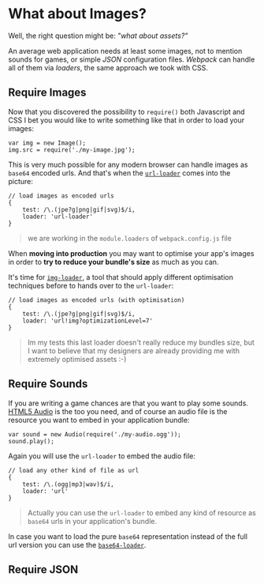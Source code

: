 # What about Images?

Well, the right question might be: _"what about assets?"_ 

An average web application needs at least some images, not to mention sounds for games, or simple _JSON_ configuration files. _Webpack_ can handle all of them via _loaders_, the same approach we took with CSS.

## Require Images

Now that you discovered the possibility to `require()` both Javascript and CSS I bet you would like to write something like that in order to load your images:

	var img = new Image();
	img.src = require('./my-image.jpg');
	
This is very much possible for any modern browser can handle images as `base64` encoded urls. And that's when the [`url-loader`](https://github.com/webpack/url-loader) comes into the picture:

	// load images as encoded urls
    {
        test: /\.(jpe?g|png|gif|svg)$/i,
        loader: 'url-loader'
    }    

> we are working in the `module.loaders` of `webpack.config.js` file

When **moving into production** you may want to optimise your app's images in order to **try to reduce your bundle's size** as much as you can. 

It's time for [`img-loader`](https://github.com/thetalecrafter/img-loader), a tool that should apply different optimisation techniques before to hands over to the `url-loader`:

	// load images as encoded urls (with optimisation)
    {
        test: /\.(jpe?g|png|gif|svg)$/i,
        loader: 'url!img?optimizationLevel=7'
    }
    
> Im my tests this last loader doesn't really reduce my bundles size, but I want to
> believe that my designers are already providing me with extremely optimised 
> assets :-)
    
## Require Sounds

If you are writing a game chances are that you want to play some sounds. [HTML5 Audio](https://developer.mozilla.org/en-US/docs/Web/HTML/Element/audio) is the too you need, and of course an audio file is the resource you want to embed in your application bundle:

	var sound = new Audio(require('./my-audio.ogg'));
	sound.play();
	
Again you will use the `url-loader` to embed the audio file:

	// load any other kind of file as url
    {
        test: /\.(ogg|mp3|wav)$/i,
        loader: 'url'
    }
    
> Actually you can use the `url-loader` to embed any kind of resource as 
> `base64` urls in your application's bundle.

In case you want to load the pure `base64` representation instead of the full url version you can use the [`base64-loader`](https://github.com/antelle/base64-loader).


## Require JSON